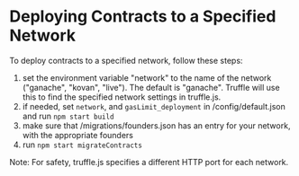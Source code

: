 # Deploying Contracts to a Specified Network

To deploy contracts to a specified network, follow these steps:

1) set the environment variable "network" to the name of the network ("ganache", "kovan", "live"). The default is "ganache".  Truffle will use this to find the specified network settings in truffle.js.
2) if needed, set `network`, and `gasLimit_deployment` in /config/default.json and run `npm start build`
3) make sure that /migrations/founders.json has an entry for your network, with the appropriate founders
4) run `npm start migrateContracts`

Note: For safety, truffle.js specifies a different HTTP port for each network.
